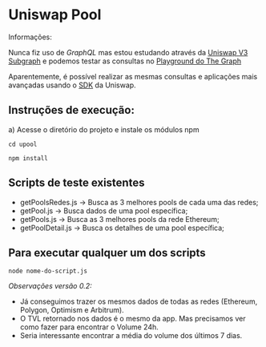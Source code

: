 # Uniswap Pool

Informações:

Nunca fiz uso de *GraphQL* mas estou estudando
através da [Uniswap V3 Subgraph](https://thegraph.com/hosted-service/subgraph/uniswap/uniswap-v3)
e podemos testar as consultas no [Playground do The Graph](https://thegraph.com/hosted-service/subgraph/uniswap/uniswap-v3)

Aparentemente, é possível realizar as mesmas
consultas e aplicações mais avançadas usando o
[SDK](https://docs.uniswap.org/sdk/introduction) da Uniswap.

## Instruções de execução:

a) Acesse o diretório do projeto e instale os módulos npm

    cd upool

    npm install


## Scripts de teste existentes

  - getPoolsRedes.js -> Busca as 3 melhores pools de cada uma das redes;
  - getPool.js -> Busca dados de uma pool específica;
  - getPools.js -> Busca as 3 melhores pools da rede Ethereum;
  - getPoolDetail.js -> Busca os detalhes de uma pool específica;

## Para executar qualquer um dos scripts
  
  ```
  node nome-do-script.js
  ```

*Observações versão 0.2:* 

- Já conseguimos trazer os mesmos dados de todas as redes (Ethereum, Polygon, Optimism e Arbitrum).
- O TVL retornado nos dados é o mesmo da app. Mas precisamos ver como fazer para encontrar o Volume 24h. 
- Seria interessante encontrar a média do volume dos últimos 7 dias.

